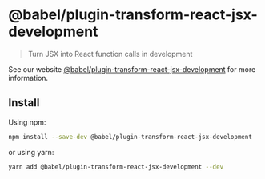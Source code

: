 # @babel/plugin-transform-react-jsx-development

> Turn JSX into React function calls in development

See our website [@babel/plugin-transform-react-jsx-development](https://babeljs.io/docs/en/babel-plugin-transform-react-jsx-development) for more information.

## Install

Using npm:

```sh
npm install --save-dev @babel/plugin-transform-react-jsx-development
```

or using yarn:

```sh
yarn add @babel/plugin-transform-react-jsx-development --dev
```
